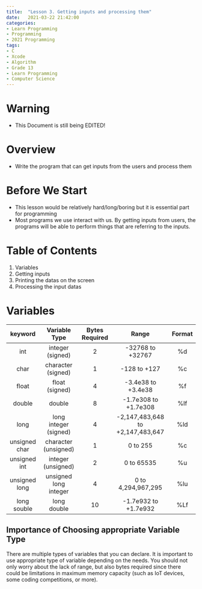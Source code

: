 ```yaml
---
title:  "Lesson 3. Getting inputs and processing them"
date:   2021-03-22 21:42:00
categories:
- Learn Programming
- Programming
- 2021 Programming
tags:
- C
- Xcode
- Algorithm
- Grade 13
- Learn Programming
- Computer Science
---
```

# Warning
* This Document is still being EDITED!

# Overview
* Write the program that can get inputs from the users and process them

# Before We Start

* This lesson would be relatively hard/long/boring but it is essential part for programming
* Most programs we use interact with us. By getting inputs from users, the programs will be able to perform things that are referring to the inputs.

# Table of Contents

1. Variables
2. Getting inputs
3. Printing the datas on the screen
4. Processing the input datas

# Variables

|    keyword    |     Variable Type     | Bytes Required |              Range               | Format |
| :-----------: | :-------------------: | :------------: | :------------------------------: | :----: |
|      int      |   integer (signed)    |       2        |         -32768 to +32767         |   %d   |
|     char      |  character (signed)   |       1        |           -128 to +127           |   %c   |
|     float     |    float (signed)     |       4        |        -3.4e38 to +3.4e38        |   %f   |
|    double     |        double         |       8        |       -1.7e308 to +1.7e308       |  %lf   |
|     long      | long integer (signed) |       4        | -2,147,483,648 to +2,147,483,647 |  %ld   |
| unsigned char | character (unsigned)  |       1        |             0 to 255             |   %c   |
| unsigned int  |  integer (unsigned)   |       2        |            0 to 65535            |   %u   |
| unsigned long | unsigned long integer |       4        |        0 to 4,294,967,295        |  %lu   |
|  long souble  |      long double      |       10       |       -1.7e932 to +1.7e932       |  %Lf   |

## Importance of Choosing appropriate Variable Type

There are multiple types of variables that you can declare. It is important to use appropriate type of variable depending on the needs. You should not only worry about the lack of range, but also bytes required since there could be limitations in maximum memory capacity (such as IoT devices, some coding competitions, or more).
